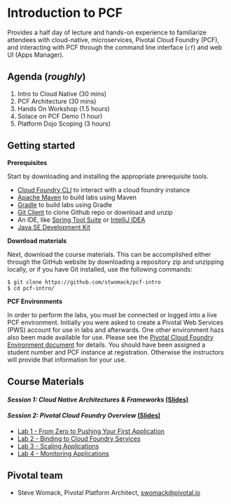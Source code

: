 # Introduction to PCF
Provides a half day of lecture and hands-on experience to familiarize attendees with cloud-native, microservices, Pivotal Cloud Foundry (PCF), and interacting with PCF through the command line interface (`cf`) and web UI (Apps Manager).


## Agenda (_roughly_)
1. Intro to Cloud Native (30 mins)
2. PCF Architecture (30 mins)
3. Hands On Workshop (1.5 hours)
4. Solace on PCF Demo (1 hour)
5. Platform Dojo Scoping (3 hours)

## Getting started

**Prerequisites**

Start by downloading and installing the appropriate prerequisite tools.
- [Cloud Foundry CLI](https://goo.gl/M0pH4i) to interact with a cloud foundry instance
- [Apache Maven](http://info.pivotal.io/HI002010A6ZlRJR1NeU00eC) to build labs using Maven
- [Gradle](https://services.gradle.org/distributions/gradle-3.1-all.zip) to build labs using Gradle
- [Git Client](https://git-scm.com/downloads) to clone Github repo or download and unzip
- An IDE, like [Spring Tool Suite](https://spring.io/tools/sts/all) or [IntelliJ IDEA](https://www.jetbrains.com/idea/download/)
- [Java SE Development Kit](http://info.pivotal.io/n0I60i3021AN0JU0le10CRR)

**Download materials**

Next, download the course materials.  This can be accomplished either through the GitHub website by downloading a repository zip and unzipping locally, or if you have Git installed, use the following commands:

```
$ git clone https://github.com/stwomack/pcf-intro
$ cd pcf-intro/
```

**PCF Environments**

In order to perform the labs, you must be connected or logged into a live PCF environment. Initially you were asked to create a Pivotal Web Services (PWS) account for use in labs and afterwards. One other environment hazs also been made available for use. Please see the [Pivotal Cloud Foundry Environment document](Common/env_info.md) for details. You should have been assigned a student number and PCF instance at registration. Otherwise the instructors will provide that information for your use.

## Course Materials

#### _Session 1: Cloud Native Architectures & Frameworks_ [(Slides)](session_01/Session_01-Cloud_Native_Architectures_and_Frameworks.pdf)

#### _Session 2: Pivotal Cloud Foundry Overview_ [(Slides)](session_02/Session_02-Pivotal_Cloud_Foundry-The_Cloud_Native_Platform.pdf)
  - [Lab 1 - From Zero to Pushing Your First Application](session_02/lab_01/lab_01.adoc)
  - [Lab 2 - Binding to Cloud Foundry Services](session_02/lab_02/lab_02.adoc)
  - [Lab 3 - Scaling Applications](session_02/lab_03/lab_03.adoc)
  - [Lab 4 - Monitoring Applications](session_02/lab_04/lab_04.adoc)

## Pivotal team
- Steve Womack, Pivotal Platform Architect, swomack@pivotal.io
